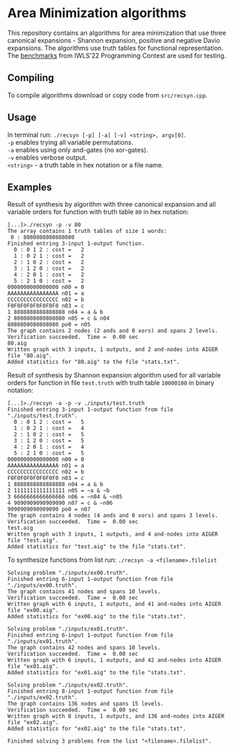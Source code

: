 # Area Minimization algorithms
This repository contains an algorithms for area minimization that use three canonical expansions - Shannon expansion, positive and negative Davio expansions. The algorithms use truth tables for functional representation.
The <a href="https://github.com/alanminko/iwls2022-ls-contest">benchmarks</a> from IWLS'22 Programming Contest are used for testing.
## Compiling
To compile algorithms download or copy code from `src/recsyn.cpp`. <br>
## Usage
In terminal run: `./recsyn [-p] [-a] [-v] <string>, argv[0]`.<br>
`-p` enables trying all variable permutations.<br>
`-a` enables using only and-gates (no xor-gates).<br>
`-v` enables verbose output.<br>
`<string>` - a truth table in hex notation or a file name.<br>
## Examples
Result of synthesis by algorithm with three canonical expansion and all variable orders for function with truth table `80` in hex notation:
```
[...]>./recsyn -p -v 80
The array contains 1 truth tables of size 1 words:
 0 : 8080808080808080
Finished entring 3-input 1-output function.
  0 : 0 1 2 : cost =   2
  1 : 0 2 1 : cost =   2
  2 : 1 0 2 : cost =   2
  3 : 1 2 0 : cost =   2
  4 : 2 0 1 : cost =   2
  5 : 2 1 0 : cost =   2
0000000000000000 n00 = 0
AAAAAAAAAAAAAAAA n01 = a
CCCCCCCCCCCCCCCC n02 = b
F0F0F0F0F0F0F0F0 n03 = c
1 8888888888888888 n04 = a & b
2 8080808080808080 n05 = c & n04
8080808080808080 po0 = n05
The graph contains 2 nodes (2 ands and 0 xors) and spans 2 levels.
Verification succeeded.  Time =  0.00 sec
80.aig
Written graph with 3 inputs, 1 outputs, and 2 and-nodes into AIGER file "80.aig".
Added statistics for "80.aig" to the file "stats.txt".
```
Result of synthesis by Shannon expansion algorithm used for all variable orders for function in file `test.truth` with truth table `10000100` in binary notation:
```
[...]>./recsyn -a -p -v ./inputs/test.truth
Finished entring 3-input 1-output function from file "./inputs/test.truth".
  0 : 0 1 2 : cost =   5
  1 : 0 2 1 : cost =   4
  2 : 1 0 2 : cost =   5
  3 : 1 2 0 : cost =   5
  4 : 2 0 1 : cost =   4
  5 : 2 1 0 : cost =   5
0000000000000000 n00 = 0
AAAAAAAAAAAAAAAA n01 = a
CCCCCCCCCCCCCCCC n02 = b
F0F0F0F0F0F0F0F0 n03 = c
1 8888888888888888 n04 = a & b
2 1111111111111111 n05 = ~a & ~b
3 6666666666666666 n06 = ~n04 & ~n05
4 9090909090909090 n07 = c & ~n06
9090909090909090 po0 = n07
The graph contains 4 nodes (4 ands and 0 xors) and spans 3 levels.
Verification succeeded.  Time =  0.00 sec
test.aig
Written graph with 3 inputs, 1 outputs, and 4 and-nodes into AIGER file "test.aig".
Added statistics for "test.aig" to the file "stats.txt".
```
To synthesize functions from list run: `./recsyn -a <filename>.filelist`
```
Solving problem "./inputs/ex00.truth".
Finished entring 6-input 1-output function from file "./inputs/ex00.truth".
The graph contains 41 nodes and spans 10 levels.
Verification succeeded.  Time =  0.00 sec
Written graph with 6 inputs, 1 outputs, and 41 and-nodes into AIGER file "ex00.aig".
Added statistics for "ex00.aig" to the file "stats.txt".

Solving problem "./inputs/ex01.truth".
Finished entring 6-input 1-output function from file "./inputs/ex01.truth".
The graph contains 42 nodes and spans 10 levels.
Verification succeeded.  Time =  0.00 sec
Written graph with 6 inputs, 1 outputs, and 42 and-nodes into AIGER file "ex01.aig".
Added statistics for "ex01.aig" to the file "stats.txt".

Solving problem "./inputs/ex02.truth".
Finished entring 8-input 1-output function from file "./inputs/ex02.truth".
The graph contains 136 nodes and spans 15 levels.
Verification succeeded.  Time =  0.00 sec
Written graph with 8 inputs, 1 outputs, and 136 and-nodes into AIGER file "ex02.aig".
Added statistics for "ex02.aig" to the file "stats.txt".

Finished solving 3 problems from the list "<filename>.filelist".
```
